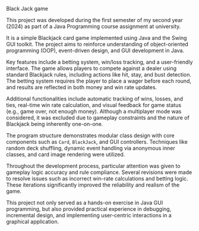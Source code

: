 Black Jack game


This project was developed during the first semester of my second year (2024) as part of a Java Programming course assignment at university.

It is a simple Blackjack card game implemented using Java and the Swing GUI toolkit. The project aims to reinforce understanding of object-oriented programming (OOP), event-driven design, and GUI development in Java.

Key features include a betting system, win/loss tracking, and a user-friendly interface. The game allows players to compete against a dealer using standard Blackjack rules, including actions like hit, stay, and bust detection. The betting system requires the player to place a wager before each round, and results are reflected in both money and win rate updates.

Additional functionalities include automatic tracking of wins, losses, and ties, real-time win rate calculation, and visual feedback for game status (e.g., game over, not enough money). Although a multiplayer mode was considered, it was excluded due to gameplay constraints and the nature of Blackjack being inherently one-on-one.

The program structure demonstrates modular class design with core components such as `Card`, `BlackJack`, and GUI controllers. Techniques like random deck shuffling, dynamic event handling via anonymous inner classes, and card image rendering were utilized.

Throughout the development process, particular attention was given to gameplay logic accuracy and rule compliance. Several revisions were made to resolve issues such as incorrect win-rate calculations and betting logic. These iterations significantly improved the reliability and realism of the game.

This project not only served as a hands-on exercise in Java GUI programming, but also provided practical experience in debugging, incremental design, and implementing user-centric interactions in a graphical application.

